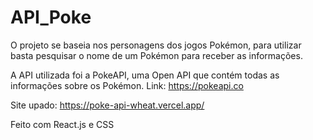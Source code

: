 # API_Poke

O projeto se baseia nos personagens dos jogos Pokémon, para utilizar basta pesquisar o nome de um Pokémon para receber as informações.

A API utilizada foi a PokeAPI, uma Open API que contém todas as informações sobre os Pokémon.
Link: https://pokeapi.co

Site upado: https://poke-api-wheat.vercel.app/

Feito com React.js e CSS
